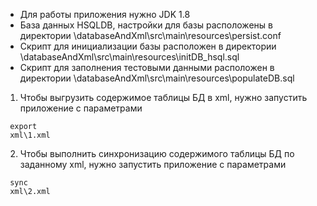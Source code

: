 - Для работы приложения нужно JDK 1.8
- База данных HSQLDB, настройки для базы расположены в директории \databaseAndXml\src\main\resources\persist.conf
- Скрипт для инициализации базы расположен в директории \databaseAndXml\src\main\resources\initDB_hsql.sql
- Скрипт для заполнения тестовыми данными расположен в директории \databaseAndXml\src\main\resources\populateDB.sql

1) Чтобы выгрузить содержимое таблицы БД в xml, нужно запустить приложение с параметрами
```
 export
 xml\1.xml
```
2) Чтобы выполнить синхронизацию содержимого таблицы БД по заданному xml, нужно запустить приложение с параметрами
```
 sync
 xml\2.xml
```